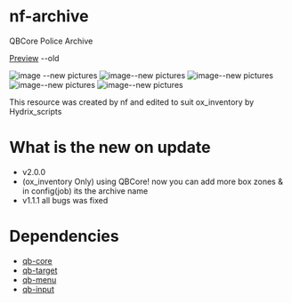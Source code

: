 # nf-archive
QBCore Police Archive

[Preview](https://streamable.com/0c6c26) --old 

![image](https://i.imgur.com/6xyLQfN.jpeg) --new pictures
![image](https://github.com/imtorchedbud/nf-archive/assets/84548316/d15e58cd-dcd7-4ffa-b45d-35a442d69035)--new pictures
![image](https://github.com/imtorchedbud/nf-archive/assets/84548316/5fc28f78-d840-42c3-a587-7edb1c4bc2cf)--new pictures
![image](https://i.imgur.com/LpM6Nir.jpeg)--new pictures
![image](https://github.com/imtorchedbud/nf-archive/assets/84548316/3a8f4113-4241-41a5-a26a-0343c6c8b725)--new pictures




This resource was created by nf and edited to suit ox_inventory by Hydrix_scripts
# What is the new on update
- v2.0.0
- (ox_inventory Only) using QBCore!
now you can add more box zones & in config(job) its the archive name
- v1.1.1
all bugs was fixed
# Dependencies
- [qb-core](https://github.com/qbcore-framework/qb-core)
- [qb-target](https://github.com/qbcore-framework/qb-target)
- [qb-menu](https://github.com/qbcore-framework/qb-menu)
- [qb-input](https://github.com/qbcore-framework/qb-input)
